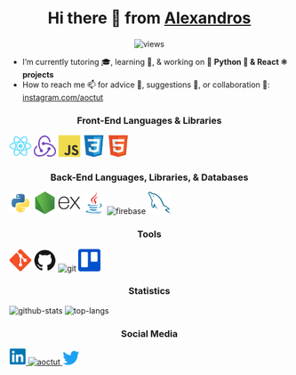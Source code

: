 <h1 align="center">Hi there 👋 from <a href='https://alexandros-portfolio.netlify.app/'>Alexandros</a></h1>
<p align="center">
  <img align="center" src="https://komarev.com/ghpvc/?username=lxndroc" alt="views" />
</p>
<ul>
  <li>I’m currently tutoring 🎓, learning 🌱, & working on 🔭 <strong>Python 🐍 & React ⚛️ projects</strong></li>
  <li> How to reach me 📫 for advice 🤔, suggestions 💬, or collaboration 👯: <a href='https://instagram.com/aoctut'>instagram.com/aoctut</a></li>
</ul>
<span align="center">
  <p align="center">
    <h3>Front-End Languages & Libraries</h3>
    <img src="https://github.com/devicons/devicon/blob/master/icons/react/react-original.svg" alt="react" height="40"/>
    <img src="https://github.com/devicons/devicon/blob/master/icons/redux/redux-original.svg" alt="redux" height="40"/>
    <img src="https://github.com/devicons/devicon/blob/master/icons/javascript/javascript-original.svg" alt="javascript" height="40"/>
    <img src="https://github.com/devicons/devicon/blob/master/icons/css3/css3-original.svg" alt="css3" height="40"/>
    <img src="https://github.com/devicons/devicon/blob/master/icons/html5/html5-original.svg" alt="html5" height="40"/>
    <h3>Back-End Languages, Libraries, & Databases</h3>
    <img src="https://github.com/devicons/devicon/blob/master/icons/python/python-original.svg" alt="python" height="40"/>
    <img src="https://github.com/devicons/devicon/blob/master/icons/nodejs/nodejs-original.svg" alt="nodejs" height="40"/>
    <img src="https://github.com/devicons/devicon/blob/master/icons/express/express-original.svg" alt="express" height="40"/>
    <img src="https://github.com/devicons/devicon/blob/master/icons/java/java-original.svg" alt="react" height="40"/>
    <img src="https://vectorlogo.zone/logos/firebase/firebase-icon.svg" alt="firebase" height="40"/>
    <img src="https://github.com/devicons/devicon/blob/master/icons/mysql/mysql-original.svg" alt="mysql" height="40"/>
    <!--img src="https://github.com/devicons/devicon/blob/master/icons/mongodb/mongodb-original.svg" alt="mongodb" height="40"/-->
    <h3>Tools</h3>
    <img src="https://github.com/devicons/devicon/blob/master/icons/git/git-original.svg" alt="git" width="40" height="40"/>
    <img src="https://github.com/devicons/devicon/blob/master/icons/github/github-original.svg" alt="git" width="40" height="40"/>
    <img src="https://www.vectorlogo.zone/logos/netlify/netlify-icon.svg" alt="git" width="40" height="40"/>
    <img src="https://github.com/devicons/devicon/blob/master/icons/trello/trello-plain.svg" alt="trello" height="40"/>
    <h3>Statistics</h3>
    <img src="https://github-readme-stats.vercel.app/api?username=lxndroc&show_icons=true" alt="github-stats" />
    <img src="https://github-readme-stats.vercel.app/api/top-langs/?username=lxndroc&layout=compact" alt="top-langs" />
    <h3>Social Media</h3>
    <a href="https://linkedin.com/in/alexandroc" target="blank">
      <img src="https://github.com/devicons/devicon/blob/master/icons/linkedin/linkedin-original.svg" alt="alexandroc" height="30" />
    </a>
    <a href="https://instagram.com/aoctut" target="blank">
      <img src="https://vectorlogo.zone/logos/instagram/instagram-icon.svg" alt="aoctut" height="30" />
    </a>
    <a href="https://twitter.com/aoctut" target="blank">
      <img src="https://github.com/devicons/devicon/blob/master/icons/twitter/twitter-original.svg" alt="aoctut" height="25" />
    </a>
  </p>
</span>

<!--
**lxndroc/lxndroc** is a ✨ _special_ ✨ repository because its `README.md` (this file) appears on your GitHub profile.

Here are some ideas to get you started:

- 🔭 I’m currently working on ...
- 🌱 I’m currently learning ...
- 👯 I’m looking to collaborate on ...
- 🤔 I’m looking for help with ...
- 💬 Ask me about ...
- 📫 How to reach me: ...
- 😄 Pronouns: ...
- ⚡ Fun fact: ...
-->
